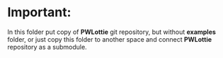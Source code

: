 Important:
===

In this folder put copy of **PWLottie** git repository, but without **examples** folder, or just copy this folder to another space and connect **PWLottie** repository as a submodule.

